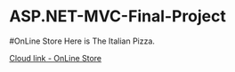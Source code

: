 # ASP.NET-MVC-Final-Project

#OnLine Store
Here is The Italian Pizza.

[Cloud link - OnLine Store](http://onlinestore-final.azurewebsites.net/)
